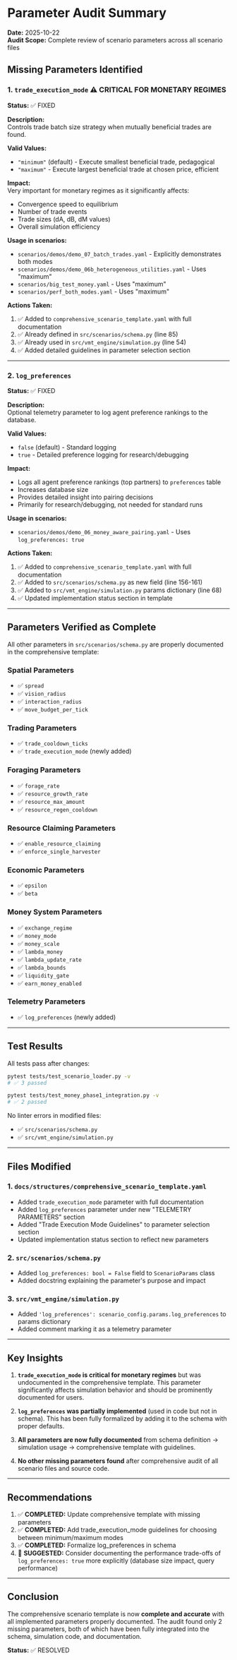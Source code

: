 # Parameter Audit Summary

**Date:** 2025-10-22  
**Audit Scope:** Complete review of scenario parameters across all scenario files

## Missing Parameters Identified

### 1. `trade_execution_mode` ⚠️ CRITICAL FOR MONETARY REGIMES

**Status:** ✅ FIXED

**Description:**  
Controls trade batch size strategy when mutually beneficial trades are found.

**Valid Values:**
- `"minimum"` (default) - Execute smallest beneficial trade, pedagogical
- `"maximum"` - Execute largest beneficial trade at chosen price, efficient

**Impact:**  
Very important for monetary regimes as it significantly affects:
- Convergence speed to equilibrium
- Number of trade events
- Trade sizes (dA, dB, dM values)
- Overall simulation efficiency

**Usage in scenarios:**
- `scenarios/demos/demo_07_batch_trades.yaml` - Explicitly demonstrates both modes
- `scenarios/demos/demo_06b_heterogeneous_utilities.yaml` - Uses "maximum"
- `scenarios/big_test_money.yaml` - Uses "maximum"
- `scenarios/perf_both_modes.yaml` - Uses "maximum"

**Actions Taken:**
1. ✅ Added to `comprehensive_scenario_template.yaml` with full documentation
2. ✅ Already defined in `src/scenarios/schema.py` (line 85)
3. ✅ Already used in `src/vmt_engine/simulation.py` (line 54)
4. ✅ Added detailed guidelines in parameter selection section

---

### 2. `log_preferences`

**Status:** ✅ FIXED

**Description:**  
Optional telemetry parameter to log agent preference rankings to the database.

**Valid Values:**
- `false` (default) - Standard logging
- `true` - Detailed preference logging for research/debugging

**Impact:**  
- Logs all agent preference rankings (top partners) to `preferences` table
- Increases database size
- Provides detailed insight into pairing decisions
- Primarily for research/debugging, not needed for standard runs

**Usage in scenarios:**
- `scenarios/demos/demo_06_money_aware_pairing.yaml` - Uses `log_preferences: true`

**Actions Taken:**
1. ✅ Added to `comprehensive_scenario_template.yaml` with full documentation
2. ✅ Added to `src/scenarios/schema.py` as new field (line 156-161)
3. ✅ Added to `src/vmt_engine/simulation.py` params dictionary (line 68)
4. ✅ Updated implementation status section in template

---

## Parameters Verified as Complete

All other parameters in `src/scenarios/schema.py` are properly documented in the comprehensive template:

### Spatial Parameters
- ✅ `spread`
- ✅ `vision_radius`
- ✅ `interaction_radius`
- ✅ `move_budget_per_tick`

### Trading Parameters
- ✅ `trade_cooldown_ticks`
- ✅ `trade_execution_mode` (newly added)

### Foraging Parameters
- ✅ `forage_rate`
- ✅ `resource_growth_rate`
- ✅ `resource_max_amount`
- ✅ `resource_regen_cooldown`

### Resource Claiming Parameters
- ✅ `enable_resource_claiming`
- ✅ `enforce_single_harvester`

### Economic Parameters
- ✅ `epsilon`
- ✅ `beta`

### Money System Parameters
- ✅ `exchange_regime`
- ✅ `money_mode`
- ✅ `money_scale`
- ✅ `lambda_money`
- ✅ `lambda_update_rate`
- ✅ `lambda_bounds`
- ✅ `liquidity_gate`
- ✅ `earn_money_enabled`

### Telemetry Parameters
- ✅ `log_preferences` (newly added)

---

## Test Results

All tests pass after changes:

```bash
pytest tests/test_scenario_loader.py -v
# ✅ 3 passed

pytest tests/test_money_phase1_integration.py -v
# ✅ 2 passed
```

No linter errors in modified files:
- ✅ `src/scenarios/schema.py`
- ✅ `src/vmt_engine/simulation.py`

---

## Files Modified

### 1. `docs/structures/comprehensive_scenario_template.yaml`
- Added `trade_execution_mode` parameter with full documentation
- Added `log_preferences` parameter under new "TELEMETRY PARAMETERS" section
- Added "Trade Execution Mode Guidelines" to parameter selection section
- Updated implementation status section to reflect new parameters

### 2. `src/scenarios/schema.py`
- Added `log_preferences: bool = False` field to `ScenarioParams` class
- Added docstring explaining the parameter's purpose and impact

### 3. `src/vmt_engine/simulation.py`
- Added `'log_preferences': scenario_config.params.log_preferences` to params dictionary
- Added comment marking it as a telemetry parameter

---

## Key Insights

1. **`trade_execution_mode` is critical for monetary regimes** but was undocumented in the comprehensive template. This parameter significantly affects simulation behavior and should be prominently documented for users.

2. **`log_preferences` was partially implemented** (used in code but not in schema). This has been fully formalized by adding it to the schema with proper defaults.

3. **All parameters are now fully documented** from schema definition → simulation usage → comprehensive template with guidelines.

4. **No other missing parameters found** after comprehensive audit of all scenario files and source code.

---

## Recommendations

1. ✅ **COMPLETED:** Update comprehensive template with missing parameters
2. ✅ **COMPLETED:** Add trade_execution_mode guidelines for choosing between minimum/maximum modes
3. ✅ **COMPLETED:** Formalize log_preferences in schema
5. 🔄 **SUGGESTED:** Consider documenting the performance trade-offs of `log_preferences: true` more explicitly (database size impact, query performance)

---

## Conclusion

The comprehensive scenario template is now **complete and accurate** with all implemented parameters properly documented. The audit found only 2 missing parameters, both of which have been fully integrated into the schema, simulation code, and documentation.

**Status:** ✅ RESOLVED

